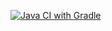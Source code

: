 [![Java CI with Gradle](https://github.com/dryworts/taskAT_5_pattern/actions/workflows/gradle-publish.yml/badge.svg)](https://github.com/dryworts/taskAT_5_pattern/actions/workflows/gradle-publish.yml)